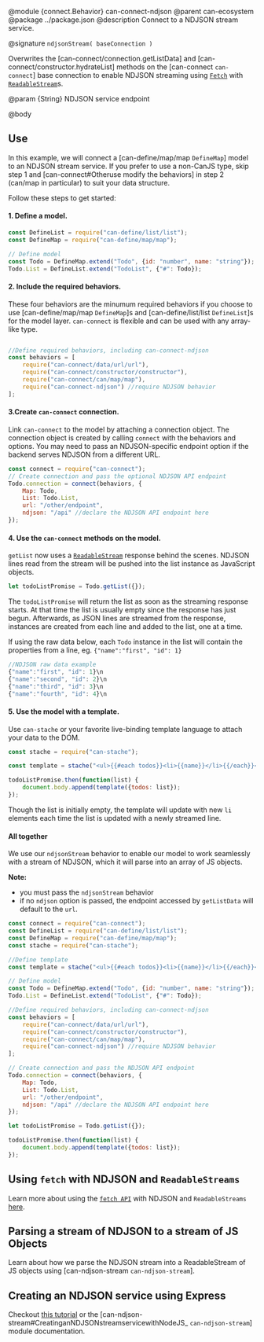 @module {connect.Behavior} can-connect-ndjson
@parent can-ecosystem @package ../package.json @description Connect to a NDJSON stream service.

@signature `ndjsonStream( baseConnection )`

Overwrites the [can-connect/connection.getListData] and
[can-connect/constructor.hydrateList] methods on the [can-connect
`can-connect`] base connection to enable NDJSON streaming using
[`Fetch`](https://developer.mozilla.org/en-US/docs/Web/API/Fetch_API) with
[`ReadableStream`](https://developer.mozilla.org/en-US/docs/Web/API/ReadableStream)s.

@param {String} NDJSON service endpoint

@body
## Use

In this example, we will connect a [can-define/map/map `DefineMap`] model to an
NDJSON stream service. If you prefer to use a non-CanJS type, skip step 1 and
[can-connect#Otheruse modify the behaviors] in step 2 (can/map in particular)
to suit your data structure.

Follow these steps to get started:
#### 1. Define a model.

```js
const DefineList = require("can-define/list/list");
const DefineMap = require("can-define/map/map");

// Define model
const Todo = DefineMap.extend("Todo", {id: "number", name: "string"}); 
Todo.List = DefineList.extend("TodoList", {"#": Todo});
```

#### 2. Include the required behaviors. 
These four behaviors are the minumum required behaviors if you choose to use
[can-define/map/map `DefineMap`]s and [can-define/list/list `DefineList`]s for 
the model layer. `can-connect` is flexible and can be used with any array-like 
type.

```js

//Define required behaviors, including can-connect-ndjson
const behaviors = [
    require("can-connect/data/url/url"),
    require("can-connect/constructor/constructor"),
    require("can-connect/can/map/map"),
    require("can-connect-ndjson") //require NDJSON behavior
];
```

#### 3.Create `can-connect` connection. 
Link `can-connect` to the model by attaching a connection object. The connection 
object is created by calling `connect` with the behaviors and options. You may 
need to pass an NDJSON-specific endpoint option if the backend serves NDJSON 
from a different URL.

```js
const connect = require("can-connect");
// Create connection and pass the optional NDJSON API endpoint
Todo.connection = connect(behaviors, {
    Map: Todo,
    List: Todo.List,
    url: "/other/endpoint",
    ndjson: "/api" //declare the NDJSON API endpoint here
});
```

#### 4. Use the `can-connect` methods on the model. 
`getList` now uses a [`ReadableStream`](https://developer.mozilla.org/en-US/docs/Web/API/ReadableStream)
response behind the scenes. NDJSON lines read from the stream will be pushed
into the list instance as JavaScript objects.

```js
let todoListPromise = Todo.getList({});
```

The `todoListPromise` will return the list as soon as the streaming response
starts. At that time the list is usually empty since the response has just
begun. Afterwards, as JSON lines are streamed from the response, instances are
created from each line and added to the list, one at a time.

If using the raw data below, each `Todo` instance in the list will contain the 
properties from a line, eg. `{"name":"first", "id": 1}`

```js
//NDJSON raw data example
{"name":"first", "id": 1}\n
{"name":"second", "id": 2}\n
{"name":"third", "id": 3}\n
{"name":"fourth", "id": 4}\n
```

#### 5. Use the model with a template. 
Use `can-stache` or your favorite live-binding template language to attach your
data to the DOM.

```js
const stache = require("can-stache");

const template = stache("<ul>{{#each todos}}<li>{{name}}</li>{{/each}}</ul>");

todoListPromise.then(function(list) {
    document.body.append(template({todos: list});
});
```

Though the list is initially empty, the template will update with new `li` elements
each time the list is updated with a newly streamed line.

#### All together

We use our `ndjsonStream` behavior to enable our model to work seamlessly with
a stream of NDJSON, which it will parse into an array of JS objects.

**Note:**

- you must pass the `ndjsonStream` behavior
- if no `ndjson` option is passed, the endpoint accessed by `getListData`
  will default to the `url`.

```js
const connect = require("can-connect");
const DefineList = require("can-define/list/list");
const DefineMap = require("can-define/map/map");
const stache = require("can-stache");

//Define template
const template = stache("<ul>{{#each todos}}<li>{{name}}</li>{{/each}}</ul>");

// Define model
const Todo = DefineMap.extend("Todo", {id: "number", name: "string"}); 
Todo.List = DefineList.extend("TodoList", {"#": Todo});

//Define required behaviors, including can-connect-ndjson
const behaviors = [
    require("can-connect/data/url/url"),
    require("can-connect/constructor/constructor"),
    require("can-connect/can/map/map"),
    require("can-connect-ndjson") //require NDJSON behavior
];

// Create connection and pass the NDJSON API endpoint
Todo.connection = connect(behaviors, {
    Map: Todo,
    List: Todo.List,
    url: "/other/endpoint",
    ndjson: "/api" //declare the NDJSON API endpoint here
});

let todoListPromise = Todo.getList({});

todoListPromise.then(function(list) {
    document.body.append(template({todos: list});
});
```

## Using `fetch` with NDJSON and `ReadableStreams` 
Learn more about using the [`fetch API`](https://developer.mozilla.org/en-US/docs/Web/API/Fetch_API) 
with NDJSON and `ReadableStreams` [here]().

## Parsing a stream of NDJSON to a stream of JS Objects 
Learn about how we parse the NDJSON stream into a ReadableStream of JS objects using [can-ndjson-stream `can-ndjson-stream`].

## Creating an NDJSON service using Express 
Checkout [this tutorial]() or the [can-ndjson-stream#CreatinganNDJSONstreamservicewithNodeJS_ `can-ndjson-stream`] 
module documentation.
